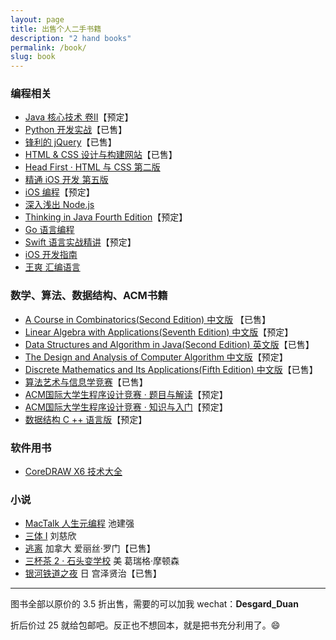 ```yaml
---
layout: page
title: 出售个人二手书籍
description: "2 hand books"
permalink: /book/
slug: book
---
```



### 编程相关

* [Java 核心技术 卷II](https://book.douban.com/subject/25841326/)【预定】
* [Python 开发实战](https://book.douban.com/subject/25880219/)【已售】
* [锋利的 jQuery](https://book.douban.com/subject/10792216/)【已售】
* [HTML & CSS 设计与构建网站](https://book.douban.com/subject/21338365/)【已售】
* [Head First · HTML 与 CSS 第二版](https://book.douban.com/subject/25752357/)
* [精通 iOS 开发 第五版](https://book.douban.com/subject/24924613/)
* [iOS 编程](https://book.douban.com/subject/26287812/)【预定】
* [深入浅出 Node.js](https://book.douban.com/subject/25768396/)
* [Thinking in Java Fourth Edition](https://book.douban.com/subject/2130190/)【预定】
* [Go 语言编程](https://book.douban.com/subject/11577300/)
* [Swift 语言实战精讲](https://book.douban.com/subject/26817986/)【预定】
* [iOS 开发指南](https://book.douban.com/subject/26372385/)
* [王爽 汇编语言](https://book.douban.com/subject/1215178/)


### 数学、算法、数据结构、ACM书籍

* [A Course in Combinatorics(Second Edition) 中文版](https://book.douban.com/subject/2044626/) 【已售】
* [Linear Algebra with Applications(Seventh Edition) 中文版](https://book.douban.com/subject/2016789/)【预定】
* [Data Structures and Algorithm in Java(Second Edition) 英文版](https://book.douban.com/subject/1886305/)【已售】
* [The Design and Analysis of Computer Algorithm 中文版](https://book.douban.com/subject/2208525/)【预定】
* [Discrete Mathematics and Its Applications(Fifth Edition) 中文版](https://book.douban.com/subject/2130743/)【已售】
* [算法艺术与信息学竞赛](https://book.douban.com/subject/1154204/)【已售】
* [ACM国际大学生程序设计竞赛 · 题目与解读](https://book.douban.com/subject/20474545/)【预定】
* [ACM国际大学生程序设计竞赛 · 知识与入门](https://book.douban.com/subject/20442667/)【预定】
* [数据结构 C ++ 语言版](https://book.douban.com/subject/25859528/)【预定】

### 软件用书

* [CoreDRAW X6 技术大全](https://book.douban.com/subject/20430314/)

### 小说

* [MacTalk 人生元编程](https://book.douban.com/subject/25826578/)  池建强
* [三体 I](https://book.douban.com/subject/2567698/)  刘慈欣
* [逃离](https://book.douban.com/subject/3831788/)  加拿大 爱丽丝·罗门【已售】
* [三杯茶 2 · 石头变学校](https://book.douban.com/subject/5296918/)  美 葛瑞格·摩顿森
* [银河铁道之夜](https://book.douban.com/subject/1292283/)  日 宫泽贤治【已售】

---

图书全部以原价的 3.5 折出售，需要的可以加我 wechat：**Desgard_Duan**

折后价过 25 就给包邮吧。反正也不想回本，就是把书充分利用了。😄